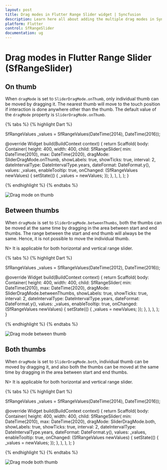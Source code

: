 ```yaml
---
layout: post
title: Drag modes in Flutter Range Slider widget | Syncfusion
description: Learn here all about adding the multiple drag modes in Syncfusion Flutter Range Slider (SfRangeSlider) widget and more.
platform: Flutter
control: SfRangeSlider
documentation: ug
---
```


# Drag modes in Flutter Range Slider (SfRangeSlider)

## On thumb

When `dragMode` is set to `SliderDragMode.onThumb`, only individual thumb can be moved by dragging it. The nearest thumb will move to the touch position if interaction is done anywhere other than the thumb. The default value of the `dragMode` property is `SliderDragMode.onThumb`.

{% tabs %}
{% highlight Dart %}

SfRangeValues _values = SfRangeValues(DateTime(2014), DateTime(2016));

@override
Widget build(BuildContext context) {
  return Scaffold(
    body: Container(
      height: 400,
      width: 400,
      child: SfRangeSlider(
        min: DateTime(2010),
        max: DateTime(2020),
        dragMode: SliderDragMode.onThumb,
        showLabels: true,
        showTicks: true,
        interval: 2,
        dateIntervalType: DateIntervalType.years,
        dateFormat: DateFormat.y(),
        values: _values,
        enableTooltip: true,
        onChanged: (SfRangeValues newValues) {
          setState(() {
            _values = newValues;
          });
        },
      ),
    ),
  );
}

{% endhighlight %}
{% endtabs %}

![Drag mode on thumb](images/drag-mode/range-slider-drag-mode-on-thumb.gif)

## Between thumbs

When `dragMode` is set to `SliderDragMode.betweenThumbs`, both the thumbs can be moved at the same time by dragging in the area between start and end thumbs. The range between the start and end thumb will always be the same. Hence, it is not possible to move the individual thumb.

N> It is applicable for both horizontal and vertical range slider.

{% tabs %}
{% highlight Dart %}

SfRangeValues _values = SfRangeValues(DateTime(2012), DateTime(2016));

@override
Widget build(BuildContext context) {
  return Scaffold(
    body: Container(
      height: 400,
      width: 400,
      child: SfRangeSlider(
        min: DateTime(2010),
        max: DateTime(2020),
        dragMode: SliderDragMode.betweenThumbs,
        showLabels: true,
        showTicks: true,
        interval: 2,
        dateIntervalType: DateIntervalType.years,
        dateFormat: DateFormat.y(),
        values: _values,
        enableTooltip: true,
        onChanged: (SfRangeValues newValues) {
          setState(() {
            _values = newValues;
          });
        },
      ),
    ),
  );
}

{% endhighlight %}
{% endtabs %}

![Drag mode between thumb](images/drag-mode/range-slider-drag-mode-between-thumb.gif)

## Both thumbs

When `dragMode` is set to `SliderDragMode.both`, individual thumb can be moved by dragging it, and also both the thumbs can be moved at the same time by dragging in the area between start and end thumbs.

N> It is applicable for both horizontal and vertical range slider.

{% tabs %}
{% highlight Dart %}

SfRangeValues _values = SfRangeValues(DateTime(2014), DateTime(2016));

@override
Widget build(BuildContext context) {
  return Scaffold(
    body: Container(
      height: 400,
      width: 400,
      child: SfRangeSlider(
        min: DateTime(2010),
        max: DateTime(2020),
        dragMode: SliderDragMode.both,
        showLabels: true,
        showTicks: true,
        interval: 2,
        dateIntervalType: DateIntervalType.years,
        dateFormat: DateFormat.y(),
        values: _values,
        enableTooltip: true,
        onChanged: (SfRangeValues newValues) {
          setState(() {
            _values = newValues;
          });
        },
      ),
    ),
  );
}

{% endhighlight %}
{% endtabs %}

![Drag mode both thumb](images/drag-mode/range-slider-drag-mode-both.gif)

